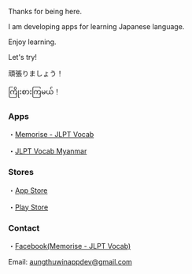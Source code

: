 Thanks for being here.


I am developing apps for learning Japanese language.


Enjoy learning.


Let's try!


頑張りましょう！


ကြိုးစားကြမယ်！

### Apps
・[Memorise - JLPT Vocab](https://atwappdev.github.io/memorise_jlpt_vocab)


・[JLPT Vocab Myanmar](https://atwappdev.github.io/jlpt_vocab_mm)

### Stores
・[App Store](https://apps.apple.com/us/developer/aung-thu-win/id1611173054)


・[Play Store](https://play.google.com/store/apps/dev?id=6155844521377496846)

### Contact
・[Facebook(Memorise - JLPT Vocab)](https://www.facebook.com/memoriseJlptVocab)

Email: aungthuwinappdev@gmail.com 
